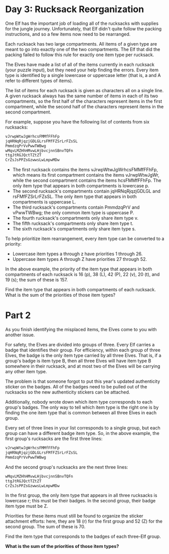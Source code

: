 
# Day 3: Rucksack Reorganization

One Elf has the important job of loading all of the rucksacks with supplies for
the jungle journey. Unfortunately, that Elf didn't quite follow the packing
instructions, and so a few items now need to be rearranged.

Each rucksack has two large compartments. All items of a given type are meant
to go into exactly one of the two compartments. The Elf that did the packing
failed to follow this rule for exactly one item type per rucksack.

The Elves have made a list of all of the items currently in each rucksack (your
puzzle input), but they need your help finding the errors. Every item type is
identified by a single lowercase or uppercase letter (that is, a and A refer to
different types of items).

The list of items for each rucksack is given as characters all on a single
line. A given rucksack always has the same number of items in each of its two
compartments, so the first half of the characters represent items in the first
compartment, while the second half of the characters represent items in the
second compartment.

For example, suppose you have the following list of contents from six
rucksacks:

```sh
vJrwpWtwJgWrhcsFMMfFFhFp
jqHRNqRjqzjGDLGLrsFMfFZSrLrFZsSL
PmmdzqPrVvPwwTWBwg
wMqvLMZHhHMvwLHjbvcjnnSBnvTQFn
ttgJtRGJQctTZtZT
CrZsJsPPZsGzwwsLwLmpwMDw
```

- The first rucksack contains the items vJrwpWtwJgWrhcsFMMfFFhFp, which means
its first compartment contains the items vJrwpWtwJgWr, while the second
compartment contains the items hcsFMMfFFhFp. The only item type that appears in
both compartments is lowercase p.
- The second rucksack's compartments contain jqHRNqRjqzjGDLGL and
rsFMfFZSrLrFZsSL. The only item type that appears in both compartments is
uppercase L.
- The third rucksack's compartments contain PmmdzqPrV and vPwwTWBwg; the only
common item type is uppercase P.
- The fourth rucksack's compartments only share item type v.
- The fifth rucksack's compartments only share item type t.
- The sixth rucksack's compartments only share item type s.

To help prioritize item rearrangement, every item type can be converted to a
priority:

- Lowercase item types a through z have priorities 1 through 26.
- Uppercase item types A through Z have priorities 27 through 52.

In the above example, the priority of the item type that appears in both
compartments of each rucksack is 16 (p), 38 (L), 42 (P), 22 (v), 20 (t), and 19
(s); the sum of these is 157.

Find the item type that appears in both compartments of each rucksack. What is
the sum of the priorities of those item types?

# Part 2

As you finish identifying the misplaced items, the Elves come to you with
another issue.

For safety, the Elves are divided into groups of three. Every Elf carries a
badge that identifies their group. For efficiency, within each group of three
Elves, the badge is the only item type carried by all three Elves. That is, if
a group's badge is item type B, then all three Elves will have item type B
somewhere in their rucksack, and at most two of the Elves will be carrying any
other item type.

The problem is that someone forgot to put this year's updated authenticity
sticker on the badges. All of the badges need to be pulled out of the rucksacks
so the new authenticity stickers can be attached.

Additionally, nobody wrote down which item type corresponds to each group's
badges. The only way to tell which item type is the right one is by finding the
one item type that is common between all three Elves in each group.

Every set of three lines in your list corresponds to a single group, but each
group can have a different badge item type. So, in the above example, the first
group's rucksacks are the first three lines:

```sh
vJrwpWtwJgWrhcsFMMfFFhFp
jqHRNqRjqzjGDLGLrsFMfFZSrLrFZsSL
PmmdzqPrVvPwwTWBwg
```

And the second group's rucksacks are the next three lines:

```sh
wMqvLMZHhHMvwLHjbvcjnnSBnvTQFn
ttgJtRGJQctTZtZT
CrZsJsPPZsGzwwsLwLmpwMDw
```

In the first group, the only item type that appears in all three rucksacks is
lowercase r; this must be their badges. In the second group, their badge item
type must be Z.

Priorities for these items must still be found to organize the sticker
attachment efforts: here, they are 18 (r) for the first group and 52 (Z) for
the second group. The sum of these is 70.

Find the item type that corresponds to the badges of each three-Elf group.

**What is the sum of the priorities of those item types?**
